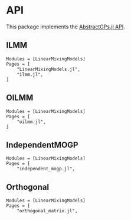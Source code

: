# API

This package implements the [AbstractGPs.jl API](https://juliagaussianprocesses.github.io/AbstractGPs.jl/dev/api/).

## ILMM
```@autodocs
Modules = [LinearMixingModels]
Pages = [
    "LinearMixingModels.jl",
    "ilmm.jl",
]
```

## OILMM
```@autodocs
Modules = [LinearMixingModels]
Pages = [
    "oilmm.jl",
]
```

## IndependentMOGP
```@autodocs
Modules = [LinearMixingModels]
Pages = [
    "independent_mogp.jl",
```

## Orthogonal
```@autodocs
Modules = [LinearMixingModels]
Pages = [
    "orthogonal_matrix.jl",
```
